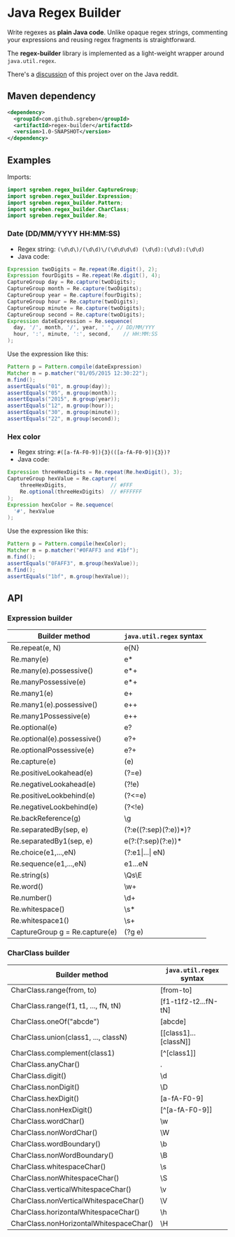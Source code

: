 # Java Regex Builder

Write regexes as **plain Java code**. Unlike opaque regex strings, commenting your expressions and reusing regex fragments is straightforward.

The **regex-builder** library is implemented as a light-weight wrapper around `java.util.regex`.     

There's a [discussion](https://www.reddit.com/r/java/comments/4tyk90/github_sgrebenregexbuilder_write_regular/) of this project over on the Java reddit.

## Maven dependency

```xml
<dependency>
  <groupId>com.github.sgreben</groupId>
  <artifactId>regex-builder</artifactId>
  <version>1.0-SNAPSHOT</version>
</dependency>
```

## Examples

Imports:
```java
import sgreben.regex_builder.CaptureGroup;
import sgreben.regex_builder.Expression;
import sgreben.regex_builder.Pattern;
import sgreben.regex_builder.CharClass;
import sgreben.regex_builder.Re;
```

### Date (DD/MM/YYYY HH:MM:SS)

- Regex string: `(\d\d\)/(\d\d)\/(\d\d\d\d) (\d\d):(\d\d):(\d\d)`
- Java code:
```java
Expression twoDigits = Re.repeat(Re.digit(), 2);
Expression fourDigits = Re.repeat(Re.digit(), 4);
CaptureGroup day = Re.capture(twoDigits);
CaptureGroup month = Re.capture(twoDigits);
CaptureGroup year = Re.capture(fourDigits);
CaptureGroup hour = Re.capture(twoDigits);
CaptureGroup minute = Re.capture(twoDigits);
CaptureGroup second = Re.capture(twoDigits);
Expression dateExpression = Re.sequence(
  day, '/', month, '/', year, ' ', // DD/MM/YYY
  hour, ':', minute, ':', second,    // HH:MM:SS
);
```

Use the expression like this:
```java
Pattern p = Pattern.compile(dateExpression)
Matcher m = p.matcher("01/05/2015 12:30:22");
m.find();
assertEquals("01", m.group(day));
assertEquals("05", m.group(month));
assertEquals("2015", m.group(year));
assertEquals("12", m.group(hour));
assertEquals("30", m.group(minute));
assertEquals("22", m.group(second));
```

### Hex color

- Regex string: `#([a-fA-F0-9]){3}(([a-fA-F0-9]){3})?`
- Java code:
```java
Expression threeHexDigits = Re.repeat(Re.hexDigit(), 3);
CaptureGroup hexValue = Re.capture(
    threeHexDigits,              // #FFF  
    Re.optional(threeHexDigits)  // #FFFFFF
);
Expression hexColor = Re.sequence(
  '#', hexValue
);
```

Use the expression like this:
```java
Pattern p = Pattern.compile(hexColor);
Matcher m = p.matcher("#0FAFF3 and #1bf");
m.find();
assertEquals("0FAFF3", m.group(hexValue));
m.find();
assertEquals("1bf", m.group(hexValue));
```

## API

### Expression builder

| Builder method                 | `java.util.regex` syntax |
|--------------------------------|--------------------------|
| Re.repeat(e, N)                | e{N}                     |
| Re.many(e)                     | e*                       |
| Re.many(e).possessive()        | e*+                      |
| Re.manyPossessive(e)           | e*+                      |
| Re.many1(e)                    | e+                       |
| Re.many1(e).possessive()       | e++                      |
| Re.many1Possessive(e)          | e++                      |
| Re.optional(e)                 | e?                       |
| Re.optional(e).possessive()    | e?+                      |
| Re.optionalPossessive(e)       | e?+                      |
| Re.capture(e)                  | (e)                      |
| Re.positiveLookahead(e)        | (?=e)                    |
| Re.negativeLookahead(e)        | (?!e)                    |
| Re.positiveLookbehind(e)       | (?<=e)                   |
| Re.negativeLookbehind(e)       | (?<!e)                   |
| Re.backReference(g)            | \g                       |
| Re.separatedBy(sep, e)         | (?:e((?:sep)(?:e))*)?    |
| Re.separatedBy1(sep, e)        | e(?:(?:sep)(?:e))*       |
| Re.choice(e1,...,eN)           | (?:e1\|...\| eN)         |
| Re.sequence(e1,...,eN)         | e1...eN                  |
| Re.string(s)                   | \Qs\E                    |
| Re.word()                      | \w+                      |
| Re.number()                    | \d+                      |
| Re.whitespace()                | \s*                      |
| Re.whitespace1()               | \s+                      |
| CaptureGroup g = Re.capture(e) | (?g e)                   |

### CharClass builder

| Builder method                        | `java.util.regex` syntax |
|---------------------------------------|--------------------------|
| CharClass.range(from, to)             | [from-to]                |
| CharClass.range(f1, t1, ..., fN, tN)  | [f1-t1f2-t2...fN-tN]     |
| CharClass.oneOf("abcde")              | [abcde]                  |
| CharClass.union(class1, ..., classN)  | [[class1]...[classN]]    |
| CharClass.complement(class1)          | [^[class1]]              |
| CharClass.anyChar()                   | .                        |
| CharClass.digit()                     | \d                       |
| CharClass.nonDigit()                  | \D                       |
| CharClass.hexDigit()                  | [a-fA-F0-9]              |
| CharClass.nonHexDigit()               | [^[a-fA-F0-9]]           |
| CharClass.wordChar()                  | \w                       |
| CharClass.nonWordChar()               | \W                       |
| CharClass.wordBoundary()              | \b                       |
| CharClass.nonWordBoundary()           | \B                       |
| CharClass.whitespaceChar()            | \s                       |
| CharClass.nonWhitespaceChar()         | \S                       |
| CharClass.verticalWhitespaceChar()    | \v                       |
| CharClass.nonVerticalWhitespaceChar() | \V                       |
| CharClass.horizontalWhitespaceChar()  | \h                       |
| CharClass.nonHorizontalWhitespaceChar()| \H                      |
